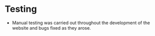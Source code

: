 # Testing

- Manual testing was carried out throughout the development of the website and bugs fixed as they arose. 

